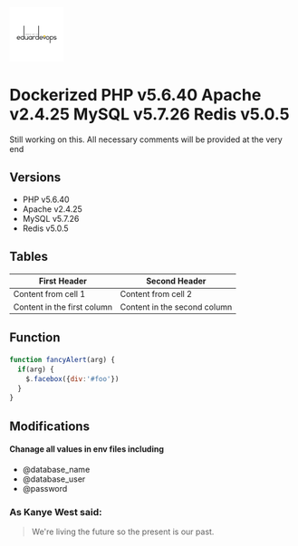 ![Image of Yaktocat](logo.png)

# Dockerized PHP v5.6.40 Apache v2.4.25 MySQL v5.7.26 Redis v5.0.5

Still working on this.
All necessary comments will be provided at the very end

## Versions
*	PHP v5.6.40
*	Apache v2.4.25
*	MySQL v5.7.26
*	Redis v5.0.5

## Tables
First Header | Second Header
------------ | -------------
Content from cell 1 | Content from cell 2
Content in the first column | Content in the second column

## Function
```javascript
function fancyAlert(arg) {
  if(arg) {
    $.facebox({div:'#foo'})
  }
}
```
## Modifications
#### Chanage all values in env files including
* @database_name
* @database_user
* @password

### As Kanye West said:
> We're living the future so the present is our past.
